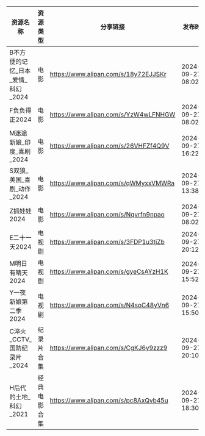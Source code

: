 | 资源名称                  | 资源类型   | 分享链接                                 | 发布时间                |
| --------------------- | ------ | ------------------------------------ | ------------------- |
| B不方便的记忆_日本_爱情_科幻_2024 | 电影     | https://www.alipan.com/s/18y72EJJSKr | 2024-09-27 08:02:10 |
| F负负得正2024             | 电影     | https://www.alipan.com/s/YzW4wLFNHGW | 2024-09-27 08:02:14 |
| M迷途新娘_印度_喜剧_2024      | 电影     | https://www.alipan.com/s/26VHFZf4Q9V | 2024-09-27 16:22:08 |
| S双狼_美国_喜剧_动作_2024     | 电影     | https://www.alipan.com/s/qWMyxxVMWRa | 2024-09-27 13:38:09 |
| Z抓娃娃2024              | 电影     | https://www.alipan.com/s/Nqvrfn9npao | 2024-09-27 08:02:12 |
| E二十一天2024             | 电视剧    | https://www.alipan.com/s/3FDP1u3tjZb | 2024-09-27 20:12:10 |
| M明日有晴天2024            | 电视剧    | https://www.alipan.com/s/gyeCsAYzH1K | 2024-09-27 15:52:14 |
| Y一夜新娘第二季2024          | 电视剧    | https://www.alipan.com/s/N4soC48yVn6 | 2024-09-27 15:50:09 |
| C淬火_CCTV_国防纪录片_2024   | 纪录片合集  | https://www.alipan.com/s/CgKJ6y9zzz9 | 2024-09-27 20:10:08 |
| H后代的土地_科幻_2021        | 经典电影合集 | https://www.alipan.com/s/pc8AxQvb45u | 2024-09-27 18:30:10 |
